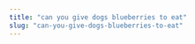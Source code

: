 ```yaml
---
title: "can you give dogs blueberries to eat"
slug: "can-you-give-dogs-blueberries-to-eat"
---
```


